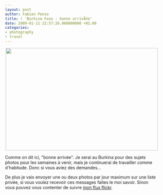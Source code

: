 ```yaml
---
layout: post
author: Fabien Penso
title: ! 'Burkina Faso : bonne arrivÃ©e'
date: 2009-01-11 22:57:26.000000000 +01:00
categories:
- photography
- travel
---
```

<p style="text-align: center;"><a title="Untitled by penso, on Flickr" href="http://www.flickr.com/photos/penso/3187238721/"><img class="aligncenter" src="http://farm4.static.flickr.com/3366/3187238721_64d79f3bcb.jpg" alt="" width="500" height="336" /></a></p>

Comme on dit ici, "bonne arrivée". Je serai au Burkina pour des sujets photos pour les semaines à venir, mais je continuerai de travailler comme d'habitude. Donc si vous aviez des demandes...

De plus je vais envoyer une ou deux photos par jour maximum sur une liste privée, si vous voulez recevoir ces messages faites le moi savoir. Sinon vous pouvez vous contenter de suivre <a href="http://flickr.com/photos/penso">mon flux flickr</a>.
